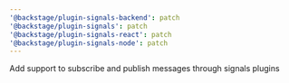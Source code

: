 ```yaml
---
'@backstage/plugin-signals-backend': patch
'@backstage/plugin-signals': patch
'@backstage/plugin-signals-react': patch
'@backstage/plugin-signals-node': patch
---
```


Add support to subscribe and publish messages through signals plugins
